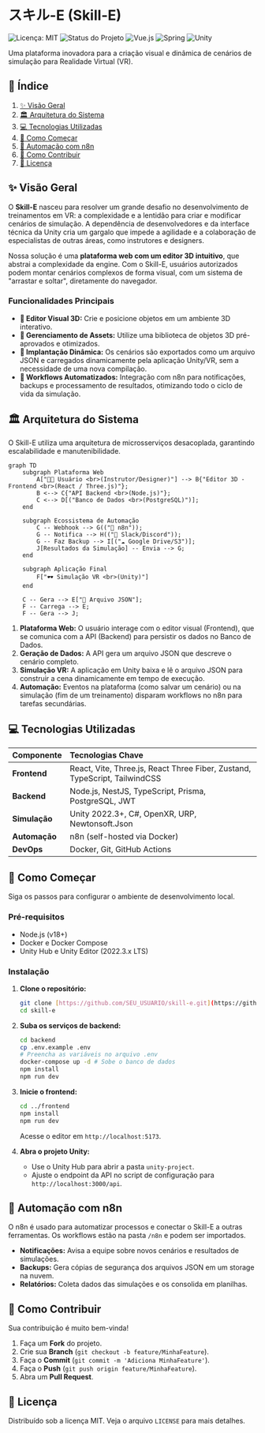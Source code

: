 # スキル-E (Skill-E)

![Licença: MIT](https://img.shields.io/badge/license-MIT-blue.svg) ![Status do Projeto](https://img.shields.io/badge/status-em%20desenvolvimento-green.svg) ![Vue.js](https://img.shields.io/badge/frontend-Vue.js-4FC08D?logo=vuedotjs) ![Spring](https://img.shields.io/badge/backend-Spring-6DB33F?logo=spring) ![Unity](https://img.shields.io/badge/engine-Unity-black?logo=unity)

Uma plataforma inovadora para a criação visual e dinâmica de cenários de simulação para Realidade Virtual (VR).

## 📜 Índice

1.  [✨ Visão Geral](#-visão-geral)
2.  [🏛️ Arquitetura do Sistema](#️-arquitetura-do-sistema)
3.  [💻 Tecnologias Utilizadas](#-tecnologias-utilizadas)
4.  [🚀 Como Começar](#-como-começar)
5.  [🤖 Automação com n8n](#-automação-com-n8n)
6.  [🤝 Como Contribuir](#-como-contribuir)
7.  [📜 Licença](#-licença)

## ✨ Visão Geral

O **Skill-E** nasceu para resolver um grande desafio no desenvolvimento de treinamentos em VR: a complexidade e a lentidão para criar e modificar cenários de simulação. A dependência de desenvolvedores e da interface técnica da Unity cria um gargalo que impede a agilidade e a colaboração de especialistas de outras áreas, como instrutores e designers.

Nossa solução é uma **plataforma web com um editor 3D intuitivo**, que abstrai a complexidade da engine. Com o Skill-E, usuários autorizados podem montar cenários complexos de forma visual, com um sistema de "arrastar e soltar", diretamente do navegador.

### Funcionalidades Principais

* **🎨 Editor Visual 3D:** Crie e posicione objetos em um ambiente 3D interativo.
* **🧩 Gerenciamento de Assets:** Utilize uma biblioteca de objetos 3D pré-aprovados e otimizados.
* **🚀 Implantação Dinâmica:** Os cenários são exportados como um arquivo JSON e carregados dinamicamente pela aplicação Unity/VR, sem a necessidade de uma nova compilação.
* **🤖 Workflows Automatizados:** Integração com n8n para notificações, backups e processamento de resultados, otimizando todo o ciclo de vida da simulação.

## 🏛️ Arquitetura do Sistema

O Skill-E utiliza uma arquitetura de microsserviços desacoplada, garantindo escalabilidade e manutenibilidade.

```mermaid
graph TD
    subgraph Plataforma Web
        A["👨‍💻 Usuário <br>(Instrutor/Designer)"] --> B{"Editor 3D - Frontend <br>(React / Three.js)"};
        B <--> C{"API Backend <br>(Node.js)"};
        C <--> D[("Banco de Dados <br>(PostgreSQL)")];
    end

    subgraph Ecossistema de Automação
        C -- Webhook --> G(("🤖 n8n"));
        G -- Notifica --> H(("💬 Slack/Discord"));
        G -- Faz Backup --> I[("☁️ Google Drive/S3")];
        J[Resultados da Simulação] -- Envia --> G;
    end
    
    subgraph Aplicação Final
        F["🕶️ Simulação VR <br>(Unity)"]
    end

    C -- Gera --> E["📄 Arquivo JSON"];
    F -- Carrega --> E;
    F -- Gera --> J;
```
1.  **Plataforma Web:** O usuário interage com o editor visual (Frontend), que se comunica com a API (Backend) para persistir os dados no Banco de Dados.
2.  **Geração de Dados:** A API gera um arquivo JSON que descreve o cenário completo.
3.  **Simulação VR:** A aplicação em Unity baixa e lê o arquivo JSON para construir a cena dinamicamente em tempo de execução.
4.  **Automação:** Eventos na plataforma (como salvar um cenário) ou na simulação (fim de um treinamento) disparam workflows no n8n para tarefas secundárias.

## 💻 Tecnologias Utilizadas

| Componente | Tecnologias Chave |
| :--- | :--- |
| **Frontend** | React, Vite, Three.js, React Three Fiber, Zustand, TypeScript, TailwindCSS |
| **Backend** | Node.js, NestJS, TypeScript, Prisma, PostgreSQL, JWT |
| **Simulação** | Unity 2022.3+, C#, OpenXR, URP, Newtonsoft.Json |
| **Automação** | n8n (self-hosted via Docker) |
| **DevOps** | Docker, Git, GitHub Actions |

## 🚀 Como Começar

Siga os passos para configurar o ambiente de desenvolvimento local.

### Pré-requisitos

* Node.js (v18+)
* Docker e Docker Compose
* Unity Hub e Unity Editor (2022.3.x LTS)

### Instalação

1.  **Clone o repositório:**
    ```sh
    git clone [https://github.com/SEU_USUARIO/skill-e.git](https://github.com/SEU_USUARIO/skill-e.git)
    cd skill-e
    ```

2.  **Suba os serviços de backend:**
    ```sh
    cd backend
    cp .env.example .env 
    # Preencha as variáveis no arquivo .env
    docker-compose up -d # Sobe o banco de dados
    npm install
    npm run dev
    ```

3.  **Inicie o frontend:**
    ```sh
    cd ../frontend
    npm install
    npm run dev
    ```
    Acesse o editor em `http://localhost:5173`.

4.  **Abra o projeto Unity:**
    * Use o Unity Hub para abrir a pasta `unity-project`.
    * Ajuste o endpoint da API no script de configuração para `http://localhost:3000/api`.

## 🤖 Automação com n8n

O n8n é usado para automatizar processos e conectar o Skill-E a outras ferramentas. Os workflows estão na pasta `/n8n` e podem ser importados.
* **Notificações:** Avisa a equipe sobre novos cenários e resultados de simulações.
* **Backups:** Gera cópias de segurança dos arquivos JSON em um storage na nuvem.
* **Relatórios:** Coleta dados das simulações e os consolida em planilhas.

## 🤝 Como Contribuir

Sua contribuição é muito bem-vinda!

1.  Faça um **Fork** do projeto.
2.  Crie sua **Branch** (`git checkout -b feature/MinhaFeature`).
3.  Faça o **Commit** (`git commit -m 'Adiciona MinhaFeature'`).
4.  Faça o **Push** (`git push origin feature/MinhaFeature`).
5.  Abra um **Pull Request**.

## 📜 Licença

Distribuído sob a licença MIT. Veja o arquivo `LICENSE` para mais detalhes.
